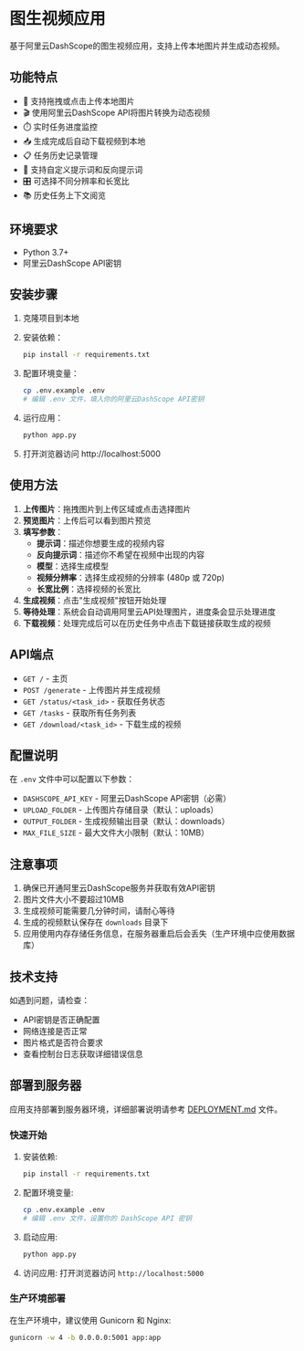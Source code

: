 # 图生视频应用

基于阿里云DashScope的图生视频应用，支持上传本地图片并生成动态视频。

## 功能特点

- 📸 支持拖拽或点击上传本地图片
- 🎬 使用阿里云DashScope API将图片转换为动态视频
- ⏱️ 实时任务进度监控
- 📥 生成完成后自动下载视频到本地
- 📋 任务历史记录管理
- 💬 支持自定义提示词和反向提示词
- 🎛️ 可选择不同分辨率和长宽比
- 📚 历史任务上下文阅览

## 环境要求

- Python 3.7+
- 阿里云DashScope API密钥

## 安装步骤

1. 克隆项目到本地
2. 安装依赖：
   ```bash
   pip install -r requirements.txt
   ```

3. 配置环境变量：
   ```bash
   cp .env.example .env
   # 编辑 .env 文件，填入你的阿里云DashScope API密钥
   ```

4. 运行应用：
   ```bash
   python app.py
   ```

5. 打开浏览器访问 http://localhost:5000

## 使用方法

1. **上传图片**：拖拽图片到上传区域或点击选择图片
2. **预览图片**：上传后可以看到图片预览
3. **填写参数**：
   - **提示词**：描述你想要生成的视频内容
   - **反向提示词**：描述你不希望在视频中出现的内容
   - **模型**：选择生成模型
   - **视频分辨率**：选择生成视频的分辨率 (480p 或 720p)
   - **长宽比例**：选择视频的长宽比
4. **生成视频**：点击"生成视频"按钮开始处理
5. **等待处理**：系统会自动调用阿里云API处理图片，进度条会显示处理进度
6. **下载视频**：处理完成后可以在历史任务中点击下载链接获取生成的视频

## API端点

- `GET /` - 主页
- `POST /generate` - 上传图片并生成视频
- `GET /status/<task_id>` - 获取任务状态
- `GET /tasks` - 获取所有任务列表
- `GET /download/<task_id>` - 下载生成的视频

## 配置说明

在 `.env` 文件中可以配置以下参数：

- `DASHSCOPE_API_KEY` - 阿里云DashScope API密钥（必需）
- `UPLOAD_FOLDER` - 上传图片存储目录（默认：uploads）
- `OUTPUT_FOLDER` - 生成视频输出目录（默认：downloads）
- `MAX_FILE_SIZE` - 最大文件大小限制（默认：10MB）

## 注意事项

1. 确保已开通阿里云DashScope服务并获取有效API密钥
2. 图片文件大小不要超过10MB
3. 生成视频可能需要几分钟时间，请耐心等待
4. 生成的视频默认保存在 `downloads` 目录下
5. 应用使用内存存储任务信息，在服务器重启后会丢失（生产环境中应使用数据库）

## 技术支持

如遇到问题，请检查：
- API密钥是否正确配置
- 网络连接是否正常
- 图片格式是否符合要求
- 查看控制台日志获取详细错误信息

## 部署到服务器

应用支持部署到服务器环境，详细部署说明请参考 [DEPLOYMENT.md](DEPLOYMENT.md) 文件。

### 快速开始

1. 安装依赖:
   ```bash
   pip install -r requirements.txt
   ```

2. 配置环境变量:
   ```bash
   cp .env.example .env
   # 编辑 .env 文件，设置你的 DashScope API 密钥
   ```

3. 启动应用:
   ```bash
   python app.py
   ```

4. 访问应用:
   打开浏览器访问 `http://localhost:5000`

### 生产环境部署

在生产环境中，建议使用 Gunicorn 和 Nginx:

```bash
gunicorn -w 4 -b 0.0.0.0:5001 app:app
```
